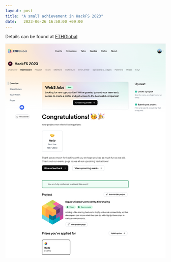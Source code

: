 ```yaml
---
layout: post
title: "A small achievement in HackFS 2023"
date:   2023-06-26 16:50:00 +09:00
---
```


Details can be found at [ETHGlobal](https://ethglobal.com/showcase/libp2p-universal-connectivity-file-sharing-or7cn)

![](/assets/hackfs2023.png)
